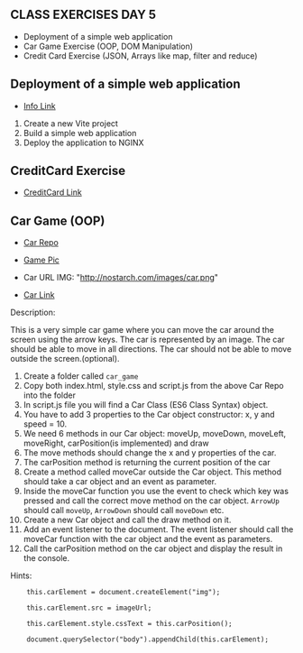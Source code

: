 ## CLASS EXERCISES DAY 5

- Deployment of a simple web application
- Car Game Exercise (OOP, DOM Manipulation)
- Credit Card Exercise (JSON, Arrays like map, filter and reduce)

## Deployment of a simple web application

- [Info Link](https://github.com/dat3startcode/javaScriptExercises3sem/blob/main/day5/DEPLOYMENT.md)

1. Create a new Vite project
2. Build a simple web application
3. Deploy the application to NGINX

## CreditCard Exercise

- [CreditCard Link](https://github.com/dat3startcode/javaScriptInClass3sem/tree/main/day5/creditcardIterationExercise)

## Car Game (OOP)
- [Car Repo](https://github.com/dat3startcode/javaScriptInClass3sem/tree/main/day5/car_game)
- [Game Pic](https://i.imgur.com/9kwqEkO.png)
- Car URL IMG: "http://nostarch.com/images/car.png"



- [Car Link](https://github.com/dat3startcode/javaScriptInClass3sem/tree/main/day5/car_game)

Description:

This is a very simple car game where you can move the car around the screen using the arrow keys. 
The car is represented by an image. The car should be able to move in all directions. 
The car should not be able to move outside the screen.(optional). 

1. Create a folder called `car_game`
2. Copy both index.html, style.css and script.js from the above Car Repo into the folder 
3. In script.js file you will find a Car Class (ES6 Class Syntax) object. 
4. You have to add 3 properties to the Car object constructor: x, y and speed = 10. 
5. We need 6 methods in our Car object: moveUp, moveDown, moveLeft, moveRight, carPosition(is implemented) and draw 
6. The move methods should change the x and y properties of the car. 
7. The carPosition method is returning the current position of the car 
8. Create a method called moveCar outside the Car object. This method should take a car object and an event as parameter. 
9. Inside the moveCar function you use the event to check which key was pressed and call the correct move method on the car object. `ArrowUp` should call `moveUp`, `ArrowDown` should call `moveDown` etc. 
10. Create a new Car object and call the draw method on it. 
11. Add an event listener to the document. The event listener should call the moveCar function with the car object and the event as parameters. 
12. Call the carPosition method on the car object and display the result in the console.

Hints:

```JS
    this.carElement = document.createElement("img");

    this.carElement.src = imageUrl;

    this.carElement.style.cssText = this.carPosition();
    
    document.querySelector("body").appendChild(this.carElement);
```

